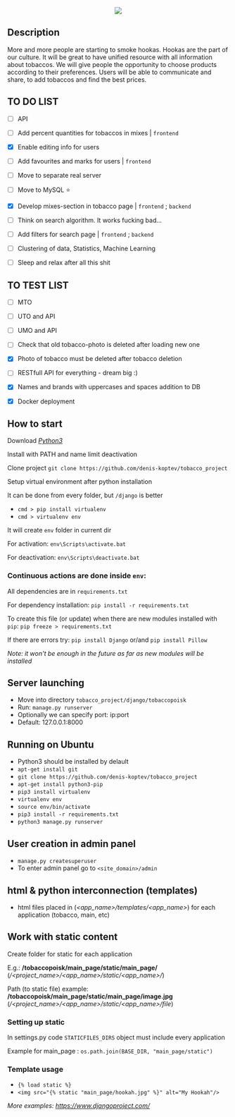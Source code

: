 <p align="center">
  <img src="https://pp.userapi.com/c638919/v638919898/45b2c/JVUGZQyO1p4.jpg">
</p>

## Description

More and more people are starting to smoke hookas. Hookas are the part of our culture.
It will be great to have unified resource with all information about tobaccos.
We will give people the opportunity to choose products according to their preferences.
Users will be able to communicate and share, to add tobaccos and find the best prices.

## TO DO LIST

- [ ] API
- [ ] Add percent quantities for tobaccos in mixes | `frontend`
- [x] Enable editing info for users
- [ ] Add favourites and marks for users | `frontend`
- [ ] Move to separate real server
- [ ] Move to MySQL :star:
- [x] Develop mixes-section in tobacco page | `frontend` ; `backend`
- [ ] Think on search algorithm. It works fucking bad...
- [ ] Add filters for search page | `frontend` ; `backend`
- [ ] Clustering of data, Statistics, Machine Learning
- [ ] Sleep and relax after all this shit


## TO TEST LIST

- [ ] MTO
- [ ] UTO and API
- [ ] UMO and API
- [ ] Check that old tobacco-photo is deleted after loading new one
- [x] Photo of tobacco must be deleted after tobacco deletion
- [ ] RESTfull API for everything - dream big :)
- [x] Names and brands with uppercases and spaces addition to DB
- [x] Docker deployment


## How to start

Download *[Python3](https://www.python.org/ftp/python/3.6.1/python-3.6.1.exe)*

Install with PATH and name limit deactivation

Clone project
`git clone https://github.com/denis-koptev/tobacco_project`

Setup virtual environment after python installation

It can be done from every folder, but `/django` is better
* `cmd > pip install virtualenv`
* `cmd > virtualenv env`

It will create `env` folder in current dir

For activation: `env\Scripts\activate.bat`

For deactivation: `env\Scripts\deactivate.bat`

### Continuous actions are done inside `env`:

All  dependencies are in `requirements.txt`

For dependency installation: `pip install -r requirements.txt`
	
To create this file (or update) when there are new modules installed with `pip`: `pip freeze > requirements.txt`

If there are errors try: `pip install Django` or/and `pip install Pillow`

*Note: it won't be enough in the future as far as new modules will be installed*

## Server launching

* Move into directory `tobacco_project/django/tobaccopoisk`
* Run: `manage.py runserver`
* Optionally we can specify port: ip:port
* Default: 127.0.0.1:8000

## Running on Ubuntu

* Python3 should be installed by delault
* `apt-get install git`
* `git clone https://github.com/denis-koptev/tobacco_project`
* `apt-get install python3-pip`
* `pip3 install virtualenv`
* `virtualenv env`
* `source env/bin/activate`
* `pip3 install -r requirements.txt`
* `python3 manage.py runserver`

## User creation in admin panel

* `manage.py createsuperuser`
* To enter admin panel go to `<site_domain>/admin`

## html & python interconnection (templates)

* html files placed in
(*<app_name>/templates/<app_name>*) for each application (tobacco, main, etc)

## Work with static content
Create folder for static for each application

E.g.: **/tobaccopoisk/main_page/static/main_page/** 
(*/<project_name>/<app_name>/static/<app_name>/*)

Path (to static file) example: **/tobaccopoisk/main_page/static/main_page/image.jpg** 
(*/<project_name>/<app_name>/static/<app_name>/file*)

### Setting up static

In settings.py code `STATICFILES_DIRS` object must include every application

Example for main_page : `os.path.join(BASE_DIR, "main_page/static")`
### Template usage
* `{% load static %}`
* `<img src="{% static "main_page/hookah.jpg" %}" alt="My Hookah"/>`

*More examples: https://www.djangoproject.com/*
